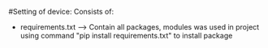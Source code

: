 #Setting of device:
Consists of:
  - requirements.txt --> Contain all packages, modules was used in project
  using command "pip install requirements.txt" to install package

